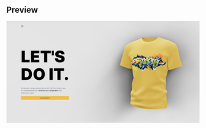 ## Preview

![home page](https://github.com/muxalik/3D-Shirt-Configurator/blob/master/public/preview.jpg)